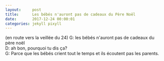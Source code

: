 ```yaml
---
layout:     post
title:      Les bébés n'auront pas de cadeaux du Père Noël
date:       2017-12-24 00:00:01
categories: jekyll pixyll
---
```


(en route vers la veillée du 24)
G: les bébés n'auront pas de cadeaux du père noël  
D: ah bon, pourquoi tu dis ça?  
G: Parce que les bébés crient tout le temps et ils écoutent pas les parents.
